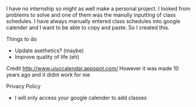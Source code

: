 I have no internship so might as well make a personal project.
I looked from problems to solve and one of them was the manully inputting of class schedules.
I have always manually entered class schedules into google calender and I want to be able to copy and paste.
So I created this.


Things to do

- Update asethetics? (maybe)
- Improve quality of life (eh)


Credit
http://www.uiuccalendar.appspot.com/
However it was made 10 years ago and it didnt work for me

Privacy Policy
- I will only access your google calender to add classes
